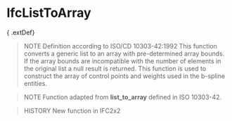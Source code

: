 # IfcListToArray

{ .extDef}
> NOTE Definition according to ISO/CD 10303-42:1992
> This function converts a generic list to an array with pre-determined array bounds. If the array bounds are incompatible with the number of elements in the original list a null result is returned. This function is used to construct the array of control points and weights used in the b-spline entities.

> NOTE Function adapted from **list_to_array** defined in ISO 10303-42.

> HISTORY New function in IFC2x2

